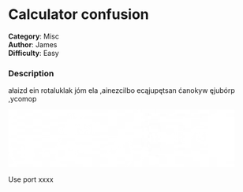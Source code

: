 # Calculator confusion
**Category**: Misc\
**Author**: James\
**Difficulty**: Easy

### Description
ałaizd ein rotaluklak jóm ela ,ainezcilbo ecąjupętsan ćanokyw ęjubórp ,ycomop

![Equation image](src/Equation.png)

Use port xxxx
